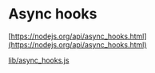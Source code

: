 # Async hooks

[https://nodejs.org/api/async_hooks.html](https://nodejs.org/api/async_hooks.html)

[lib/async_hooks.js](https://github.com/nodejs/node/blob/v18.7.0/lib/async_hooks.js)
